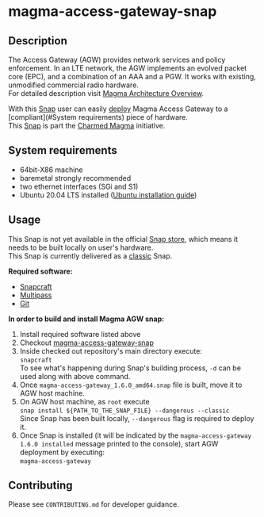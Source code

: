 # magma-access-gateway-snap

## Description

The Access Gateway (AGW) provides network services and policy enforcement. In an LTE network,
the AGW implements an evolved packet core (EPC), and a combination of an AAA and a PGW. It works
with existing, unmodified commercial radio hardware.<br>
For detailed description visit 
[Magma Architecture Overview](https://docs.magmacore.org/docs/next/lte/architecture_overview).

With this [Snap](https://snapcraft.io/) user can easily [deploy](#Usage) Magma Access Gateway to a 
[compliant](#System requirements) piece of hardware.<br>
This [Snap](https://snapcraft.io/) is part the 
[Charmed Magma](https://github.com/canonical/charmed-magma) initiative.

## System requirements

- 64bit-X86 machine
- baremetal strongly recommended
- two ethernet interfaces (SGi and S1)
- Ubuntu 20.04 LTS installed 
([Ubuntu installation guide](https://help.ubuntu.com/lts/installation-guide/amd64/index.html))

## Usage

This Snap is not yet available in the official [Snap store](https://snapcraft.io/store), which
means it needs to be built locally on user's hardware.<br>
This Snap is currently delivered as a [classic](https://snapcraft.io/docs/snap-confinement) Snap.

**Required software:**
- [Snapcraft](https://snapcraft.io/docs/snapcraft-overview)
- [Multipass](https://multipass.run/)
- [Git](https://git-scm.com/book/en/v2/Getting-Started-Installing-Git)

**In order to build and install Magma AGW snap:**
1. Install required software listed above
2. Checkout [magma-access-gateway-snap](https://github.com/canonical/magma-access-gateway-snap)
3. Inside checked out repository's main directory execute:<br>
`snapcraft`<br>
To see what's happening during Snap's building process, `-d` can be used along with above command.
4. Once `magma-access-gateway_1.6.0_amd64.snap` file is built, move it to AGW host machine.
5. On AGW host machine, as `root` execute<br>
`snap install ${PATH_TO_THE_SNAP_FILE} --dangerous --classic`<br>
Since Snap has been built locally, `--dangerous` flag is required to deploy it.
6. Once Snap is installed (it will be indicated by the `magma-access-gateway 1.6.0 installed` 
message printed to the console), start AGW deployment by executing:<br>
`magma-access-gateway`

## Contributing

Please see `CONTRIBUTING.md` for developer guidance.